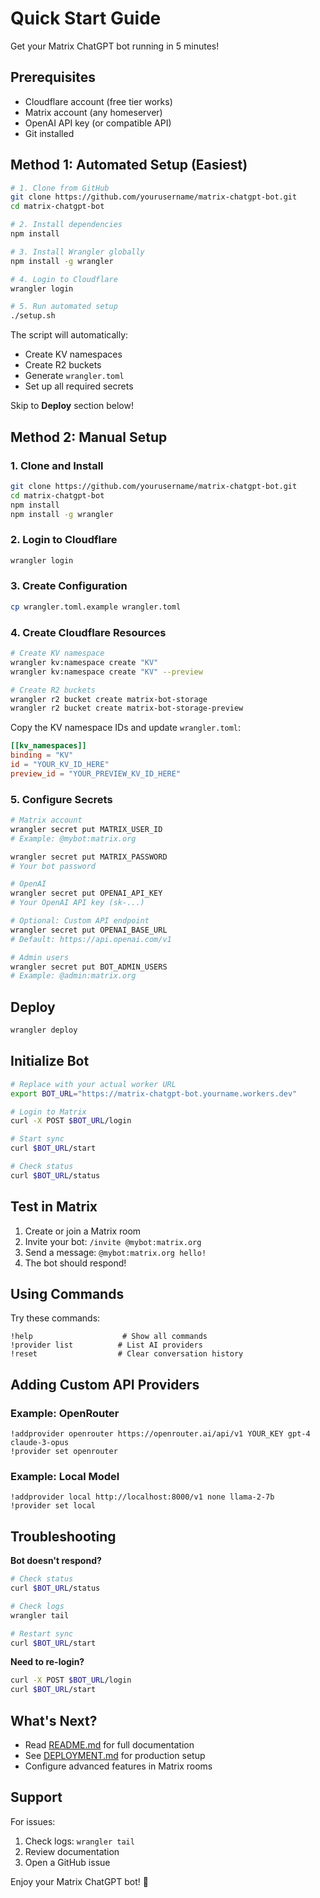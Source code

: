 # Quick Start Guide

Get your Matrix ChatGPT bot running in 5 minutes!

## Prerequisites

- Cloudflare account (free tier works)
- Matrix account (any homeserver)
- OpenAI API key (or compatible API)
- Git installed

## Method 1: Automated Setup (Easiest)

```bash
# 1. Clone from GitHub
git clone https://github.com/yourusername/matrix-chatgpt-bot.git
cd matrix-chatgpt-bot

# 2. Install dependencies
npm install

# 3. Install Wrangler globally
npm install -g wrangler

# 4. Login to Cloudflare
wrangler login

# 5. Run automated setup
./setup.sh
```

The script will automatically:
- Create KV namespaces
- Create R2 buckets
- Generate `wrangler.toml`
- Set up all required secrets

Skip to **Deploy** section below!

## Method 2: Manual Setup

### 1. Clone and Install

```bash
git clone https://github.com/yourusername/matrix-chatgpt-bot.git
cd matrix-chatgpt-bot
npm install
npm install -g wrangler
```

### 2. Login to Cloudflare

```bash
wrangler login
```

### 3. Create Configuration

```bash
cp wrangler.toml.example wrangler.toml
```

### 4. Create Cloudflare Resources

```bash
# Create KV namespace
wrangler kv:namespace create "KV"
wrangler kv:namespace create "KV" --preview

# Create R2 buckets
wrangler r2 bucket create matrix-bot-storage
wrangler r2 bucket create matrix-bot-storage-preview
```

Copy the KV namespace IDs and update `wrangler.toml`:

```toml
[[kv_namespaces]]
binding = "KV"
id = "YOUR_KV_ID_HERE"
preview_id = "YOUR_PREVIEW_KV_ID_HERE"
```

### 5. Configure Secrets

```bash
# Matrix account
wrangler secret put MATRIX_USER_ID
# Example: @mybot:matrix.org

wrangler secret put MATRIX_PASSWORD
# Your bot password

# OpenAI
wrangler secret put OPENAI_API_KEY
# Your OpenAI API key (sk-...)

# Optional: Custom API endpoint
wrangler secret put OPENAI_BASE_URL
# Default: https://api.openai.com/v1

# Admin users
wrangler secret put BOT_ADMIN_USERS
# Example: @admin:matrix.org
```

## Deploy

```bash
wrangler deploy
```

## Initialize Bot

```bash
# Replace with your actual worker URL
export BOT_URL="https://matrix-chatgpt-bot.yourname.workers.dev"

# Login to Matrix
curl -X POST $BOT_URL/login

# Start sync
curl $BOT_URL/start

# Check status
curl $BOT_URL/status
```

## Test in Matrix

1. Create or join a Matrix room
2. Invite your bot: `/invite @mybot:matrix.org`
3. Send a message: `@mybot:matrix.org hello!`
4. The bot should respond!

## Using Commands

Try these commands:

```
!help                    # Show all commands
!provider list          # List AI providers
!reset                  # Clear conversation history
```

## Adding Custom API Providers

### Example: OpenRouter

```
!addprovider openrouter https://openrouter.ai/api/v1 YOUR_KEY gpt-4 claude-3-opus
!provider set openrouter
```

### Example: Local Model

```
!addprovider local http://localhost:8000/v1 none llama-2-7b
!provider set local
```

## Troubleshooting

**Bot doesn't respond?**

```bash
# Check status
curl $BOT_URL/status

# Check logs
wrangler tail

# Restart sync
curl $BOT_URL/start
```

**Need to re-login?**

```bash
curl -X POST $BOT_URL/login
curl $BOT_URL/start
```

## What's Next?

- Read [README.md](README.md) for full documentation
- See [DEPLOYMENT.md](DEPLOYMENT.md) for production setup
- Configure advanced features in Matrix rooms

## Support

For issues:
1. Check logs: `wrangler tail`
2. Review documentation
3. Open a GitHub issue

Enjoy your Matrix ChatGPT bot! 🤖
